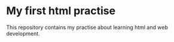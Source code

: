 # My first html practise
This repository contains my practise about learning html and web development.